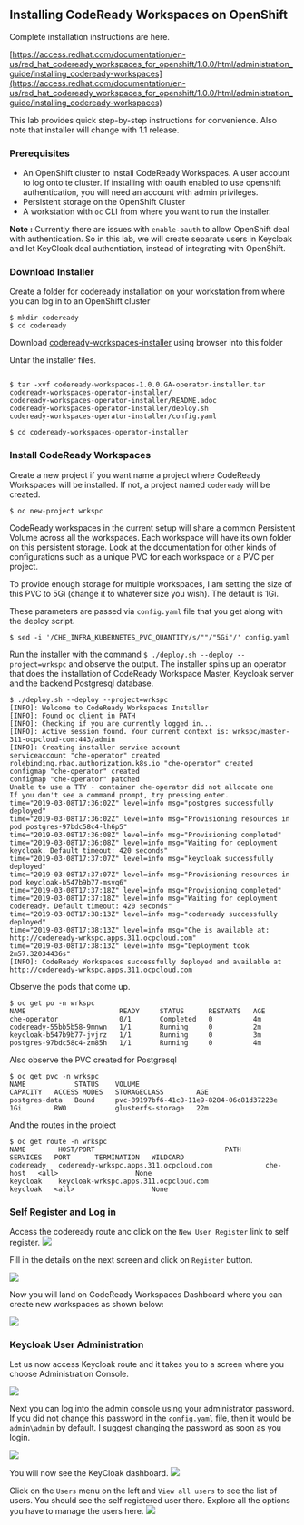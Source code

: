 ## Installing CodeReady Workspaces on OpenShift



Complete installation instructions are here. 

[https://access.redhat.com/documentation/en-us/red_hat_codeready_workspaces_for_openshift/1.0.0/html/administration_guide/installing_codeready-workspaces](https://access.redhat.com/documentation/en-us/red_hat_codeready_workspaces_for_openshift/1.0.0/html/administration_guide/installing_codeready-workspaces)

This lab provides quick step-by-step instructions for convenience. Also note that installer will change with 1.1 release.

### Prerequisites

* An OpenShift cluster to install CodeReady Workspaces. A user account to log onto te cluster. If installing with oauth enabled to use openshift authentication, you will need an account with admin privileges.
* Persistent storage on the OpenShift Cluster
* A workstation with `oc` CLI from where you want to run the installer. 

**Note :** Currently there are issues with  `enable-oauth` to allow OpenShift deal with authentication. So in this lab, we will create separate users in Keycloak and let KeyCloak deal authentiation, instead of integrating with OpenShift.


### Download Installer

Create a folder for codeready installation on your workstation from where you can log in to an OpenShift cluster

```
$ mkdir codeready
$ cd codeready
```
Download [codeready-workspaces-installer](https://developers.redhat.com/download-manager/file/codeready-workspaces-1.0.0.GA-operator-installer.tar.gz) using browser into this folder

Untar the installer files.

```

$ tar -xvf codeready-workspaces-1.0.0.GA-operator-installer.tar 
codeready-workspaces-operator-installer/
codeready-workspaces-operator-installer/README.adoc
codeready-workspaces-operator-installer/deploy.sh
codeready-workspaces-operator-installer/config.yaml

$ cd codeready-workspaces-operator-installer
```

### Install CodeReady Workspaces

Create a new project if you want name a project where CodeReady Workspaces will be installed. If not, a project named `codeready` will be created.

```
$ oc new-project wrkspc
```

CodeReady workspaces in the current setup will share a common Persistent Volume across all the workspaces. Each workspace will have its own folder on this persistent storage. Look at the documentation for other kinds of configurations such as a unique PVC for each workspace or a PVC per project.

To provide enough storage for multiple workspaces, I am setting the size of this PVC to 5Gi (change it to whatever size you wish). The default is 1Gi.

These parameters are passed via `config.yaml` file that you get along with the deploy script. 

```
$ sed -i '/CHE_INFRA_KUBERNETES_PVC_QUANTITY/s/""/"5Gi"/' config.yaml 
```
Run the installer with the command `$ ./deploy.sh --deploy --project=wrkspc` and observe the output. The installer spins up an operator that does the installation of CodeReady Workspace Master, Keycloak server and the backend Postgresql database.

```
$ ./deploy.sh --deploy --project=wrkspc 
[INFO]: Welcome to CodeReady Workspaces Installer 
[INFO]: Found oc client in PATH 
[INFO]: Checking if you are currently logged in... 
[INFO]: Active session found. Your current context is: wrkspc/master-311-ocpcloud-com:443/admin 
[INFO]: Creating installer service account 
serviceaccount "che-operator" created
rolebinding.rbac.authorization.k8s.io "che-operator" created
configmap "che-operator" created
configmap "che-operator" patched
Unable to use a TTY - container che-operator did not allocate one
If you don't see a command prompt, try pressing enter.
time="2019-03-08T17:36:02Z" level=info msg="postgres successfully deployed" 
time="2019-03-08T17:36:02Z" level=info msg="Provisioning resources in pod postgres-97bdc58c4-lh6p5" 
time="2019-03-08T17:36:08Z" level=info msg="Provisioning completed" 
time="2019-03-08T17:36:08Z" level=info msg="Waiting for deployment keycloak. Default timeout: 420 seconds" 
time="2019-03-08T17:37:07Z" level=info msg="keycloak successfully deployed" 
time="2019-03-08T17:37:07Z" level=info msg="Provisioning resources in pod keycloak-b547b9b77-msvq6" 
time="2019-03-08T17:37:18Z" level=info msg="Provisioning completed" 
time="2019-03-08T17:37:18Z" level=info msg="Waiting for deployment codeready. Default timeout: 420 seconds" 
time="2019-03-08T17:38:13Z" level=info msg="codeready successfully deployed" 
time="2019-03-08T17:38:13Z" level=info msg="Che is available at: http://codeready-wrkspc.apps.311.ocpcloud.com" 
time="2019-03-08T17:38:13Z" level=info msg="Deployment took 2m57.32034436s" 
[INFO]: CodeReady Workspaces successfully deployed and available at http://codeready-wrkspc.apps.311.ocpcloud.com 
```

Observe the pods that come up.

```
$ oc get po -n wrkspc
NAME                       READY     STATUS      RESTARTS   AGE
che-operator               0/1       Completed   0          4m
codeready-55bb5b58-9mnwn   1/1       Running     0          2m
keycloak-b547b9b77-jvjrz   1/1       Running     0          3m
postgres-97bdc58c4-zm85h   1/1       Running     0          4m
```

Also observe the PVC created for Postgresql

```
$ oc get pvc -n wrkspc
NAME            STATUS    VOLUME                                     CAPACITY   ACCESS MODES   STORAGECLASS        AGE
postgres-data   Bound     pvc-89197bf6-41c8-11e9-8284-06c81d37223e   1Gi        RWO            glusterfs-storage   22m

```

And the routes in the project

```
$ oc get route -n wrkspc
NAME        HOST/PORT                                PATH      SERVICES   PORT      TERMINATION   WILDCARD
codeready   codeready-wrkspc.apps.311.ocpcloud.com             che-host   <all>                   None
keycloak    keycloak-wrkspc.apps.311.ocpcloud.com              keycloak   <all>                   None
```


### Self Register and Log in

Access the codeready route anc click on the `New User Register` link to self register.
![](./images/1.InstallCodeReady.png)

Fill in the details on the next screen and click on `Register` button. 

![](./images/2.InstallCodeReady.png)

Now you will land on CodeReady Workspaces Dashboard where you can create new workspaces as shown below:

![](./images/4.InstallCodeReady.png)


### Keycloak User Administration

Let us now access Keycloak route and it takes you to a screen where you choose Administration Console.

![](./images/5.InstallCodeReady.png)

Next you can log into the admin console using your administrator password. If you did not change this password in the `config.yaml` file, then it would be `admin\admin` by default. I suggest changing the password as soon as you login.

![](./images/6.InstallCodeReady.png)

You will now see the KeyCloak dashboard.
![](./images/7.InstallCodeReady.png)


Click on the `Users` menu on the left and `View all users` to see the list of users. You should see the self registered user there. Explore all the options you have to manage the users here.
![](./images/9.InstallCodeReady.png)
